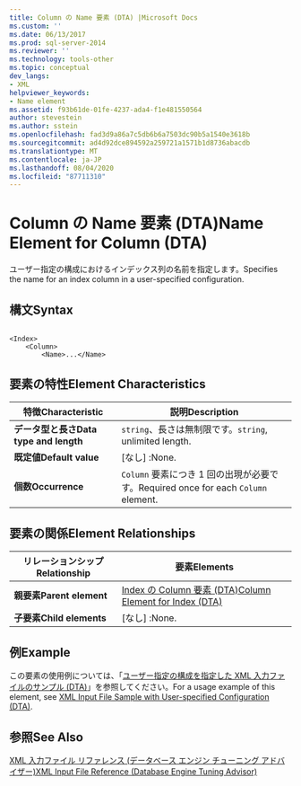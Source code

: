 ```yaml
---
title: Column の Name 要素 (DTA) |Microsoft Docs
ms.custom: ''
ms.date: 06/13/2017
ms.prod: sql-server-2014
ms.reviewer: ''
ms.technology: tools-other
ms.topic: conceptual
dev_langs:
- XML
helpviewer_keywords:
- Name element
ms.assetid: f93b61de-01fe-4237-ada4-f1e481550564
author: stevestein
ms.author: sstein
ms.openlocfilehash: fad3d9a86a7c5db6b6a7503dc90b5a1540e3618b
ms.sourcegitcommit: ad4d92dce894592a259721a1571b1d8736abacdb
ms.translationtype: MT
ms.contentlocale: ja-JP
ms.lasthandoff: 08/04/2020
ms.locfileid: "87711310"
---
```

# <a name="name-element-for-column-dta"></a><span data-ttu-id="86c48-102">Column の Name 要素 (DTA)</span><span class="sxs-lookup"><span data-stu-id="86c48-102">Name Element for Column (DTA)</span></span>
  <span data-ttu-id="86c48-103">ユーザー指定の構成におけるインデックス列の名前を指定します。</span><span class="sxs-lookup"><span data-stu-id="86c48-103">Specifies the name for an index column in a user-specified configuration.</span></span>  
  
## <a name="syntax"></a><span data-ttu-id="86c48-104">構文</span><span class="sxs-lookup"><span data-stu-id="86c48-104">Syntax</span></span>  
  
```  
  
<Index>  
    <Column>  
        <Name>...</Name>  
```  
  
## <a name="element-characteristics"></a><span data-ttu-id="86c48-105">要素の特性</span><span class="sxs-lookup"><span data-stu-id="86c48-105">Element Characteristics</span></span>  
  
|<span data-ttu-id="86c48-106">特徴</span><span class="sxs-lookup"><span data-stu-id="86c48-106">Characteristic</span></span>|<span data-ttu-id="86c48-107">説明</span><span class="sxs-lookup"><span data-stu-id="86c48-107">Description</span></span>|  
|--------------------|-----------------|  
|<span data-ttu-id="86c48-108">**データ型と長さ**</span><span class="sxs-lookup"><span data-stu-id="86c48-108">**Data type and length**</span></span>|<span data-ttu-id="86c48-109">`string`、長さは無制限です。</span><span class="sxs-lookup"><span data-stu-id="86c48-109">`string`, unlimited length.</span></span>|  
|<span data-ttu-id="86c48-110">**既定値**</span><span class="sxs-lookup"><span data-stu-id="86c48-110">**Default value**</span></span>|<span data-ttu-id="86c48-111">[なし] :</span><span class="sxs-lookup"><span data-stu-id="86c48-111">None.</span></span>|  
|<span data-ttu-id="86c48-112">**個数**</span><span class="sxs-lookup"><span data-stu-id="86c48-112">**Occurrence**</span></span>|<span data-ttu-id="86c48-113">`Column` 要素につき 1 回の出現が必要です。</span><span class="sxs-lookup"><span data-stu-id="86c48-113">Required once for each `Column` element.</span></span>|  
  
## <a name="element-relationships"></a><span data-ttu-id="86c48-114">要素の関係</span><span class="sxs-lookup"><span data-stu-id="86c48-114">Element Relationships</span></span>  
  
|<span data-ttu-id="86c48-115">リレーションシップ</span><span class="sxs-lookup"><span data-stu-id="86c48-115">Relationship</span></span>|<span data-ttu-id="86c48-116">要素</span><span class="sxs-lookup"><span data-stu-id="86c48-116">Elements</span></span>|  
|------------------|--------------|  
|<span data-ttu-id="86c48-117">**親要素**</span><span class="sxs-lookup"><span data-stu-id="86c48-117">**Parent element**</span></span>|[<span data-ttu-id="86c48-118">Index の Column 要素 &#40;DTA&#41;</span><span class="sxs-lookup"><span data-stu-id="86c48-118">Column Element for Index &#40;DTA&#41;</span></span>](column-element-for-index-dta.md)|  
|<span data-ttu-id="86c48-119">**子要素**</span><span class="sxs-lookup"><span data-stu-id="86c48-119">**Child elements**</span></span>|<span data-ttu-id="86c48-120">[なし] :</span><span class="sxs-lookup"><span data-stu-id="86c48-120">None.</span></span>|  
  
## <a name="example"></a><span data-ttu-id="86c48-121">例</span><span class="sxs-lookup"><span data-stu-id="86c48-121">Example</span></span>  
 <span data-ttu-id="86c48-122">この要素の使用例については、「[ユーザー指定の構成を指定した XML 入力ファイルのサンプル &#40;DTA&#41;](xml-input-file-sample-with-user-specified-configuration-dta.md)」を参照してください。</span><span class="sxs-lookup"><span data-stu-id="86c48-122">For a usage example of this element, see [XML Input File Sample with User-specified Configuration &#40;DTA&#41;](xml-input-file-sample-with-user-specified-configuration-dta.md).</span></span>  
  
## <a name="see-also"></a><span data-ttu-id="86c48-123">参照</span><span class="sxs-lookup"><span data-stu-id="86c48-123">See Also</span></span>  
 [<span data-ttu-id="86c48-124">XML 入力ファイル リファレンス &#40;データベース エンジン チューニング アドバイザー&#41;</span><span class="sxs-lookup"><span data-stu-id="86c48-124">XML Input File Reference &#40;Database Engine Tuning Advisor&#41;</span></span>](xml-input-file-reference-database-engine-tuning-advisor.md)  
  
  
